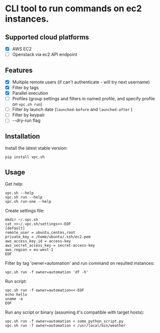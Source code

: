 # CLI tool to run commands on ec2 instances.

## Supported cloud platforms

- [x] AWS EC2
- [ ] Openstack via ec2 API endpoint

## Features

- [x] Multiple remote users (if can't authenticate - will try next username)
- [x] Filter by tags
- [x] Parallel execution
- [ ] Profiles (group settings and filters in named profile, and specify profile on `vpc.sh run`)
- [ ] Filter by launch date (`launched-before` and `launched-after` )
- [ ] Filter by keypair
- [ ] --dry-run flag

## Installation

Install the latest stable version:

```
pip install vpc.sh
```

## Usage

Get help:

```
vpc.sh --help
vpc.sh run --help
vpc.sh run-one --help
```

Create settings file:

```
mkdir ~/.vpc.sh
cat >>~/.vpc.sh/settings<<-EOF
[default]
remote_user = ubuntu,centos,root
private_key = /home/ubuntu/.ssh/ec2.pem
aws_access_key_id = access-key
aws_secret_access_key = secret-access-key
aws_region = eu-west-1
EOF
```

Filter by tag 'owner=automation' and run command on resulted instances:

```
vpc.sh run -f owner=automation 'df -h'
```

Run script:

```
vpc.sh run -f owner=automation<<-EOF
echo hello
uname -a
EOF
```

Run any script or binary (assuming it's compatible with target hosts):

```
vpc.sh run -f owner=automation < some_python_script.py
vpc.sh run -f owner=automation < /usr/local/bin/weather
```
